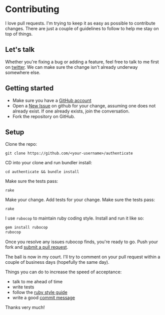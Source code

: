 # Contributing

I love pull requests. I'm trying to keep it as easy as possible to contribute changes. There
are just a couple of guidelines to follow to help me stay on top of things.


## Let's talk

Whether you're fixing a bug or adding a feature, feel free to talk to me first on 
[twitter](https://twitter.com/JustinTomich). We can make sure the change isn't already
underway somewhere else.


## Getting started

* Make sure you have a [GitHub account](https://github.com/signup/free)
* Open a [New Issue](https://github.com/tomichj/authenticate/issues) on github for your change, 
assuming one does not already exist. If one already exists, join the conversation.
* Fork the repository on GitHub.

## Setup

Clone the repo:

`git clone https://github.com/<your-username>/authenticate`

CD into your clone and run bundler install:

`cd authenticate && bundle install`

Make sure the tests pass:
 
`rake`

Make your change. Add tests for your change. Make sure the tests pass:

`rake`

I use `rubocop` to maintain ruby coding style. Install and run it like so:

```sh
gem install rubocop
rubocop
```

Once you resolve any issues rubocop finds, you're ready to go. Push your fork and 
[submit a pull request](https://github.com/tomichj/authenticate/compare/).

The ball is now in my court. I'll try to comment on your pull request within a couple of business days 
(hopefully the same day).
  
Things you can do to increase the speed of acceptance:
 
* talk to me ahead of time
* write tests
* follow the [ruby style guide](https://github.com/bbatsov/ruby-style-guide)
* write a good [commit message](http://tbaggery.com/2008/04/19/a-note-about-git-commit-messages.html)
 
Thanks very much!
